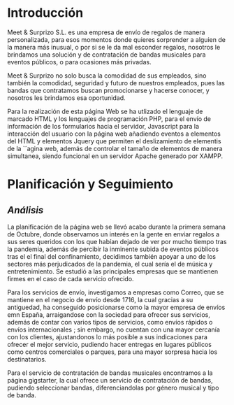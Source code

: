 Introducción
============

<span id="anchor"></span>Meet & Surprizo S.L. es una empresa de envío de regalos de manera personalizada, para esos momentos donde quieres sorprender a alguien de la manera más inusual, o por si se le da mal esconder regalos, nosotros le brindamos una solución y de contratación de bandas musicales para eventos públicos, o para ocasiones más privadas.

Meet & Surprizo no solo busca la comodidad de sus empleados, sino también la comodidad, seguridad y futuro de nuestros empleados, pues las bandas que contratamos buscan promocionarse y hacerse conocer, y nosotros les brindamos esa oportunidad.

Para la realización de esta página Web se ha utlizado el lenguaje de marcado HTML y los lenguajes de programación PHP, para el envío de información de los formularios hacia el servidor, Javascript para la interacción del usuario con la página web añadiendo eventos a elementos del HTML y elementos Jquery que permiten el deslizamiento de elementis de la \`´agina web, además de controlar el tamaño de elementos de manera simultanea, siendo funcional en un servidor Apache generado por XAMPP.

Planificación y Seguimiento
===========================

*Análisis*
----------

La planificación de la página web se llevó acabo durante la primera semana de Octubre, donde observamos un interés en la gente en enviar regalos a sus seres queridos con los que habían dejado de ver por mucho tiempo tras la pandemia, además de percibir la inminente subida de eventos públicos tras el el final del confinamiento, decidimos también apoyar a uno de los sectores más perjudicados de la pandemia, el cual sería el de música y entretenimiento. Se estudió a las principales empresas que se mantienen firmes en el caso de cada servicio ofrecido.

Para los servicios de envío, investigamos a empresas como Correo, que se mantiene en el negocio de envío desde 1716, la cual gracias a su antiguedad, ha conseguido posicionarse como la mayor empresa de envíos emn España, arraigandose con la sociedad para ofrecer sus servicios, además de contar con varios tipos de servicios, como envíos rápidos o envíos internacionales ; sin embargo, no cuentan con una mayor cercanía con los clientes, ajustandonos lo más posible a sus indicaciones para ofrecer el mejor servicio, pudiendo hacer entregas en lugares públicos como centros comerciales o parques, para una mayor sorpresa hacia los destinatarios.

Para el servicio de contratación de bandas musicales encontramos a la página gigstarter, la cual ofrece un servicio de contratación de bandas, pudiendo seleccionar bandas, diferenciandolas por género musical y tipo de banda. 
